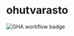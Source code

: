 # ohutvarasto

![GHA workflow badge](https://github.com/PlatinumFoxTail/ohutvarasto/workflows/CI/badge.svg)
